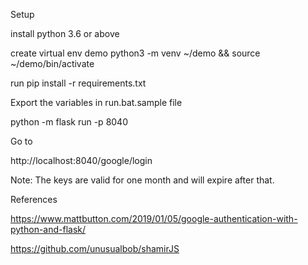 Setup


install python 3.6 or above

create virtual env demo python3 -m venv ~/demo && source ~/demo/bin/activate

run pip install -r requirements.txt

Export the variables in run.bat.sample file

python -m flask run -p 8040

Go to 

http://localhost:8040/google/login

Note:
The keys are valid for one month and will expire after that.






References

https://www.mattbutton.com/2019/01/05/google-authentication-with-python-and-flask/

https://github.com/unusualbob/shamirJS
